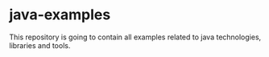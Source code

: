 # java-examples
This repository is going to contain all examples related to java technologies, libraries and tools.
